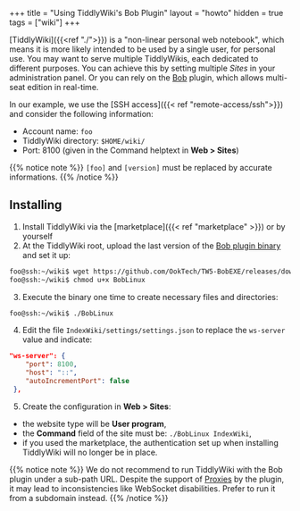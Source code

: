+++
title = "Using TiddlyWiki's Bob Plugin"
layout = "howto"
hidden = true
tags = ["wiki"]
+++

[TiddlyWiki]({{<ref "./">}}) is a "non-linear personal web notebook", which means it is more likely intended to be used by a single user, for personal use. You may want to serve multiple TiddlyWikis, each dedicated to different purposes. You can achieve this by setting multiple *Sites* in your administration panel. Or you can rely on the [Bob](https://github.com/OokTech/TW5-Bob) plugin, which allows multi-seat edition in real-time.

In our example, we use the [SSH access]({{< ref "remote-access/ssh">}}) and consider the following information:

- Account name: `foo`
- TiddlyWiki directory: `$HOME/wiki/`
- Port: 8100 (given in the Command helptext in **Web > Sites**)

{{% notice note %}}
`[foo]` and `[version]` must be replaced by accurate informations.
{{% /notice %}}

## Installing

1. Install TiddlyWiki via the [marketplace]({{< ref "marketplace" >}}) or by yourself
2. At the TiddlyWiki root, upload the last version of the [Bob plugin binary](https://github.com/OokTech/TW5-BobEXE) and set it up:

```sh
foo@ssh:~/wiki$ wget https://github.com/OokTech/TW5-BobEXE/releases/download/[version]/BobLinux
foo@ssh:~/wiki$ chmod u+x BobLinux
```
3. Execute the binary one time to create necessary files and directories:

```sh
foo@ssh:~/wiki$ ./BobLinux
```

4. Edit the file `IndexWiki/settings/settings.json` to replace the `ws-server` value and indicate:

```json
"ws-server": {
    "port": 8100,
    "host": "::",
    "autoIncrementPort": false
 },
```

5. Create the configuration in **Web > Sites**:

- the website type will be **User program**,
- the **Command** field of the site must be: `./BobLinux IndexWiki`,
- if you used the marketplace, the authentication set up when installing TiddlyWiki will no longer be in place.

{{% notice note %}}
We do not recommend to run TiddlyWiki with the Bob plugin under a sub-path URL. Despite the support of [Proxies](https://github.com/OokTech/TW5-Bob/blob/master/Documentation/Using%20Proxies.tid) by the plugin, it may lead to inconsistencies like WebSocket disabilities. Prefer to run it from a subdomain instead.
{{% /notice %}}
